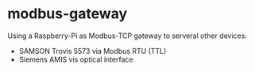 # modbus-gateway
Using a Raspberry-Pi as Modbus-TCP gateway to serveral other devices:
- SAMSON Trovis 5573 via Modbus RTU (TTL)
- Siemens AMIS vis optical interface
